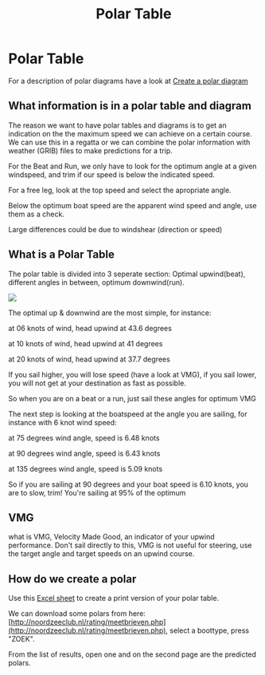 ﻿---
layouts: page
title:  Polar Table
---

# Polar Table

For a description of polar diagrams have a look at [Create a polar diagram](create-polar-diagram.html)

## What information is in a polar table and diagram

The reason we want to have polar tables and diagrams is to get an indication on the the maximum speed we can achieve on a certain course. We can use this in a regatta or we can combine the polar information with weather (GRIB) files to make predictions for a trip.

For the Beat and Run, we only have to look for the optimum angle at a given windspeed, and trim if our speed is below the indicated speed.

For a free leg, look at the top speed and select the apropriate angle.

Below the optimum boat speed are the apparent wind speed and angle, use them as a check.

Large differences could be due to windshear (direction or speed)

## What is a Polar Table

The polar table is divided into 3 seperate section: Optimal upwind(beat), different angles in between, optimum downwind(run).

![](http://blobs.oppedijk.com/media/Default/Sailing/polar_table.png)

The optimal up & downwind are the most simple, for instance: 

at 06 knots of wind, head upwind at 43.6 degrees

at 10 knots of wind, head upwind at 41 degrees

at 20 knots of wind, head upwind at 37.7 degrees

If you sail higher, you will lose speed (have a look at VMG), if you sail lower, you will not get at your destination as fast as possible.

So when you are on a beat or a run, just sail these angles for optimum VMG

The next step is looking at the boatspeed at the angle you are sailing, for instance with 6 knot wind speed:

at 75 degrees wind angle, speed is 6.48 knots

at 90 degrees wind angle, speed is 6.43 knots

at 135 degrees wind angle, speed is 5.09 knots

So if you are sailing at 90 degrees and your boat speed is 6.10 knots, you are to slow, trim! You're sailing at 95% of the optimum

## VMG

what is VMG, Velocity Made Good, an indicator of your upwind performance. Don't sail directly to this, VMG is not useful for steering, use the target angle and target speeds on an upwind course.

## How do we create a polar

Use this [Excel sheet](../Media/Default/Downloads/polairdiagram_en.html) to create a print version of your polar table.

We can download some polars from here: [http://noordzeeclub.nl/rating/meetbrieven.php](http://noordzeeclub.nl/rating/meetbrieven.php), select a boottype, press "ZOEK".

From the list of results, open one and on the second page are the predicted polars.